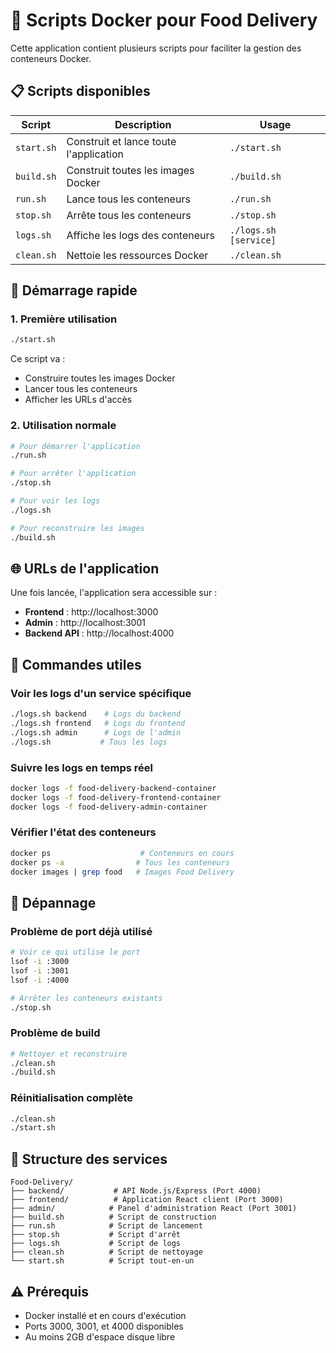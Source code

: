 # 🐳 Scripts Docker pour Food Delivery

Cette application contient plusieurs scripts pour faciliter la gestion des conteneurs Docker.

## 📋 Scripts disponibles

| Script | Description | Usage |
|--------|-------------|-------|
| `start.sh` | Construit et lance toute l'application | `./start.sh` |
| `build.sh` | Construit toutes les images Docker | `./build.sh` |
| `run.sh` | Lance tous les conteneurs | `./run.sh` |
| `stop.sh` | Arrête tous les conteneurs | `./stop.sh` |
| `logs.sh` | Affiche les logs des conteneurs | `./logs.sh [service]` |
| `clean.sh` | Nettoie les ressources Docker | `./clean.sh` |

## 🚀 Démarrage rapide

### 1. Première utilisation
```bash
./start.sh
```
Ce script va :
- Construire toutes les images Docker
- Lancer tous les conteneurs
- Afficher les URLs d'accès

### 2. Utilisation normale
```bash
# Pour démarrer l'application
./run.sh

# Pour arrêter l'application
./stop.sh

# Pour voir les logs
./logs.sh

# Pour reconstruire les images
./build.sh
```

## 🌐 URLs de l'application

Une fois lancée, l'application sera accessible sur :

- **Frontend** : http://localhost:3000
- **Admin** : http://localhost:3001
- **Backend API** : http://localhost:4000

## 📝 Commandes utiles

### Voir les logs d'un service spécifique
```bash
./logs.sh backend    # Logs du backend
./logs.sh frontend   # Logs du frontend
./logs.sh admin      # Logs de l'admin
./logs.sh           # Tous les logs
```

### Suivre les logs en temps réel
```bash
docker logs -f food-delivery-backend-container
docker logs -f food-delivery-frontend-container
docker logs -f food-delivery-admin-container
```

### Vérifier l'état des conteneurs
```bash
docker ps                    # Conteneurs en cours
docker ps -a                # Tous les conteneurs
docker images | grep food   # Images Food Delivery
```

## 🔧 Dépannage

### Problème de port déjà utilisé
```bash
# Voir ce qui utilise le port
lsof -i :3000
lsof -i :3001
lsof -i :4000

# Arrêter les conteneurs existants
./stop.sh
```

### Problème de build
```bash
# Nettoyer et reconstruire
./clean.sh
./build.sh
```

### Réinitialisation complète
```bash
./clean.sh
./start.sh
```

## 📁 Structure des services

```
Food-Delivery/
├── backend/           # API Node.js/Express (Port 4000)
├── frontend/          # Application React client (Port 3000)
├── admin/            # Panel d'administration React (Port 3001)
├── build.sh          # Script de construction
├── run.sh            # Script de lancement
├── stop.sh           # Script d'arrêt
├── logs.sh           # Script de logs
├── clean.sh          # Script de nettoyage
└── start.sh          # Script tout-en-un
```

## ⚠️ Prérequis

- Docker installé et en cours d'exécution
- Ports 3000, 3001, et 4000 disponibles
- Au moins 2GB d'espace disque libre